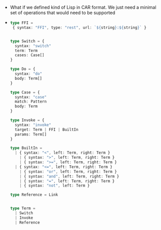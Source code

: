 - What if we defined kind of Lisp in CAR format. We just need a minimal set of operations that would need to be supported
- ```ts
  type FFI =
   { syntax: "FFI", type: "rest", url: `${string}:${string}` }
  
  
  type Switch = {
    syntax: "switch"
    term: Term
    cases: Case[]
  }
  
  type Do = {
    syntax: "do"
    body: Term[]
  }
  
  type Case = {
    syntax: "case"
    match: Pattern
    body: Term
  }
  
  type Invoke = {
    syntax: "invoke"
    target: Term | FFI | BuiltIn
    params: Term[]
  }
  
  type BuiltIn =
  	| { syntax: "<", left: Term, right: Term }
      | { syntax: ">", left: Term, right: Term }
      | { syntax: ">=", left: Term, right: Term }
  	| { syntax: "<=", left: Term, right: Term }
      | { syntax: "or", left: Term, right: Term }
      | { syntax: "and", left: Term, right: Term }
      | { syntax: "=", left: Term, right: Term }
      | { syntax: "not", left: Term }
  
  type Reference = Link
  
  
  type Term =
    | Switch
    | Invoke
    | Reference
  
  
  
  ```
